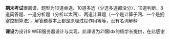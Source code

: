 **期末考试**很离谱，题型为10道单选、10道多选（少选多选都没分）、10道判断、8道简答题、一道分析题（分析以太网）、两道计算题（一个是计算子网、一个是拥塞控制算法），解答题基本上都是原理过程作用等等，没有名词解释

**课设**为设计9  WEB服务器设计与实现，此课设为21届ldx的杨学长提供，在此感谢